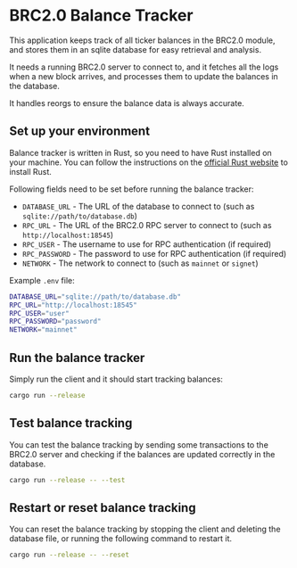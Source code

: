 # BRC2.0 Balance Tracker

This application keeps track of all ticker balances in the BRC2.0 module, and stores them in an sqlite database for easy retrieval and analysis.

It needs a running BRC2.0 server to connect to, and it fetches all the logs when a new block arrives, and processes them to update the balances in the database.

It handles reorgs to ensure the balance data is always accurate.

## Set up your environment

Balance tracker is written in Rust, so you need to have Rust installed on your machine. You can follow the instructions on the [official Rust website](https://www.rust-lang.org/tools/install) to install Rust.

Following fields need to be set before running the balance tracker:

- `DATABASE_URL` - The URL of the database to connect to (such as `sqlite://path/to/database.db`)
- `RPC_URL` - The URL of the BRC2.0 RPC server to connect to (such as `http://localhost:18545`)
- `RPC_USER` - The username to use for RPC authentication (if required)
- `RPC_PASSWORD` - The password to use for RPC authentication (if required)
- `NETWORK` - The network to connect to (such as `mainnet` or `signet`)

Example `.env` file:

```sh
DATABASE_URL="sqlite://path/to/database.db"
RPC_URL="http://localhost:18545"
RPC_USER="user"
RPC_PASSWORD="password"
NETWORK="mainnet"
```

## Run the balance tracker

Simply run the client and it should start tracking balances:

```sh
cargo run --release
```

## Test balance tracking

You can test the balance tracking by sending some transactions to the BRC2.0 server and checking if the balances are updated correctly in the database.

```sh
cargo run --release -- --test
```

## Restart or reset balance tracking

You can reset the balance tracking by stopping the client and deleting the database file, or running the following command to restart it.

```sh
cargo run --release -- --reset
```
